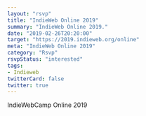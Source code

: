 ```yaml
---
layout: "rsvp"
title: "IndieWeb Online 2019"
summary: "IndieWeb Online 2019."
date: "2019-02-26T20:20:00"
target: "https://2019.indieweb.org/online"
meta: "IndieWeb Online 2019"
category: "Rsvp"
rsvpStatus: "interested"
tags:
- Indieweb
twitterCard: false
twitter: true
---
```

IndieWebCamp Online 2019

